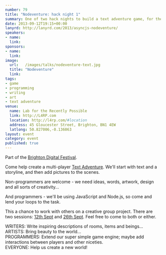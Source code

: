 ```yaml
---
number: 79
title: "Nodeventure: hack night 1"
summary: One of two hack nights to build a text adventure game, for the Brighton Digital Festival.
date: 2013-09-12T19:15+00:00
lanyrd: http://lanyrd.com/2013/asyncjs-nodeventure/
speakers:
- name: 
  link: 
sponsors:
- name: 
  link: 
image:
  url:   /images/talks/nodeventure-text.jpg
  title: "Nodeventure"
  link:  
tags:
- game
- programming
- writing
- art
- text adventure
venue:
  name: Lab for the Recently Possible
  link: http://L4RP.com
  location: http://l4rp.com/#location
  address: 45 Gloucester Street, Brighton, BN1 4EW
  latlong: 50.827006,-0.136063
layout: event
category: event
published: true
---
```


Part of the [Brighton Digital Festival][bdf].

Come help create a multi-player [Text Adventure][ifiction]. We'll start with text and a storyline, and then add pictures to the scenes.

Non-programmers are welcome - we need ideas, words, artwork, design and all sorts of creativity...

And programmers - we'll be using JavaScript and Node.js, so come and lend your loops to the task.

This a chance to work with others on a creative group project. There are two sessions: [12th Sept][12-sept] and [26th Sept][26-sept]. Feel free to come to both or either.

WRITERS: Write inspiring descriptions of rooms, items and beings...  
ARTISTS: Bring beauty to the world...  
PROGRAMMERS: Extend our super simple game engine; maybe add interactions between players and other niceties.  
EVERYONE: Help us create a new world!

[bdf]: http://brightondigitalfestival.co.uk
[ifiction]: https://en.wikipedia.org/wiki/Interactive_fiction
[12-sept]: /nodeventure/
[26-sept]: /nodeventure2/